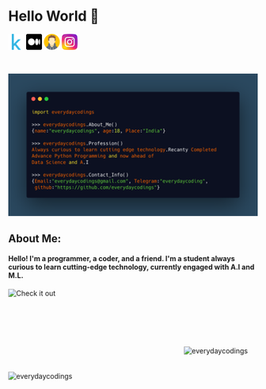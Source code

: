 # Hello World 🙏

[![Kaggle](https://github.com/everydaycodings/everydaycodings/blob/master/images/kaggle.png?raw=true)](https://www.kaggle.com/everydaycodings)
[![Medium](https://github.com/everydaycodings/everydaycodings/blob/master/images/medium.png?raw=true)](https://everydaycodings.medium.com)
[![Portfolio](https://github.com/everydaycodings/everydaycodings/blob/master/images/avatar.png?raw=true)](https://www.everydaycodings.me/)
[![Instagram](https://github.com/everydaycodings/everydaycodings/blob/master/images/instagram-sketched.png?raw=true)](https://www.instagram.com/everydaycodings)

<br>

![About Me](https://github.com/everydaycodings/everydaycodings/blob/master/AboutMe.png)

## About Me:
#### Hello! I'm a programmer, a coder, and a friend. I'm a student always curious to learn cutting-edge technology, currently engaged with A.I and M.L.

![Check it out](https://forthebadge.com/images/badges/check-it-out.svg)

<br> <br> <br>

<div style="display: flex; justify-content: space-between; padding: 20px;">
  <img alt="" src="https://github-readme-stats.vercel.app/api?username=everydaycodings&theme=dark&count_private=true&show_icons=true&hide_border=true" />

  <img src="https://github-readme-stats.vercel.app/api/top-langs?username=everydaycodings&theme=dark&show_icons=true&locale=en&layout=compact" alt="everydaycodings" />
</div>



<p><img src="https://github-readme-streak-stats.herokuapp.com/?user=everydaycodings&theme=dark" alt="everydaycodings" /></p>

